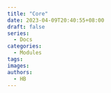 ```yaml
---
title: "Core"
date: 2023-04-09T20:40:55+08:00
draft: false
series:
  - Docs
categories:
  - Modules
tags:
images:
authors:
  - HB
---
```




<!--more-->
